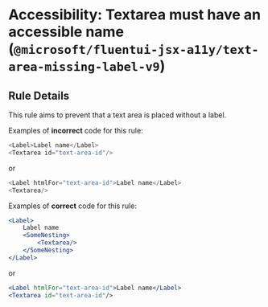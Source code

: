 # Accessibility: Textarea must have an accessible name (`@microsoft/fluentui-jsx-a11y/text-area-missing-label-v9`)

<!-- end auto-generated rule header -->

<!-- end auto-generated rule header -->

## Rule Details

This rule aims to prevent that a text area is placed without a label.

Examples of **incorrect** code for this rule:

```js
<Label>Label name</Label>
<Textarea id="text-area-id"/>
```

or

```js
<Label htmlFor="text-area-id">Label name</Label>
<Textarea/>
```

Examples of **correct** code for this rule:

```jsx
<Label>
    Label name
    <SomeNesting>
        <Textarea/>
    </SomeNesting>
</Label>
```

or

```jsx
<Label htmlFor="text-area-id">Label name</Label>
<Textarea id="text-area-id"/>
```

